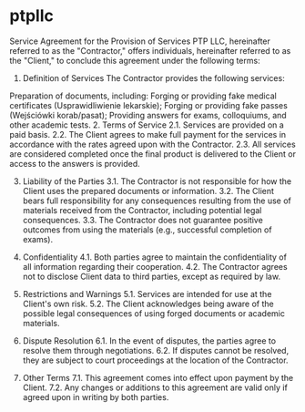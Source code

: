 # ptpllc

Service Agreement for the Provision of Services
PTP LLC, hereinafter referred to as the "Contractor," offers individuals, hereinafter referred to as the "Client," to conclude this agreement under the following terms:

1. Definition of Services
The Contractor provides the following services:

Preparation of documents, including:
Forging or providing fake medical certificates (Usprawidliwienie lekarskie);
Forging or providing fake passes (Wejściówki korab/pasat);
Providing answers for exams, colloquiums, and other academic tests.
2. Terms of Service
2.1. Services are provided on a paid basis.
2.2. The Client agrees to make full payment for the services in accordance with the rates agreed upon with the Contractor.
2.3. All services are considered completed once the final product is delivered to the Client or access to the answers is provided.

3. Liability of the Parties
3.1. The Contractor is not responsible for how the Client uses the prepared documents or information.
3.2. The Client bears full responsibility for any consequences resulting from the use of materials received from the Contractor, including potential legal consequences.
3.3. The Contractor does not guarantee positive outcomes from using the materials (e.g., successful completion of exams).

4. Confidentiality
4.1. Both parties agree to maintain the confidentiality of all information regarding their cooperation.
4.2. The Contractor agrees not to disclose Client data to third parties, except as required by law.

5. Restrictions and Warnings
5.1. Services are intended for use at the Client's own risk.
5.2. The Client acknowledges being aware of the possible legal consequences of using forged documents or academic materials.

6. Dispute Resolution
6.1. In the event of disputes, the parties agree to resolve them through negotiations.
6.2. If disputes cannot be resolved, they are subject to court proceedings at the location of the Contractor.

7. Other Terms
7.1. This agreement comes into effect upon payment by the Client.
7.2. Any changes or additions to this agreement are valid only if agreed upon in writing by both parties.
